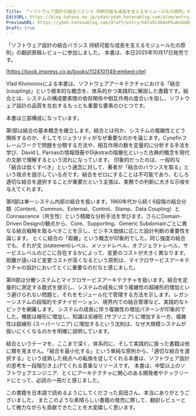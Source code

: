 ```yaml
---
Title: 「ソフトウェア設計の結合バランス 持続可能な成長を支えるモジュール化の原則」の翻訳原稿レビューに参加した
EditURL: https://blog.hatena.ne.jp/ydah/ydah.hatenablog.com/atom/entry/6802888565290444102
PreviewURL: https://ydah.hatenablog.com/draft/entry/h8lGhCd84oPGubnGmQUDuZrk6lM
Draft: true
---
```

「ソフトウェア設計の結合バランス 持続可能な成長を支えるモジュール化の原則」の翻訳原稿レビューに参加しました。
本書は、本日2025年10月17日発売です。

[https://book.impress.co.jp/books/1124101149:embed:cite]

Vlad Khononovによる本書は、ソフトウェアアーキテクチャにおける「結合 (coupling)」という根本的な概念を、体系的かつ実践的に解説した書籍です。結合とは、システムの構成要素間の依存関係や相互作用の度合いを指し、ソフトウェア設計の品質を左右するもっとも重要な要素のひとつです。

本書は三部構成になっています。

第I部は結合の基本概念を確立します。結合とは何か、システムの複雑性とどう関係するのか、そしてモジュラリティがなぜ重要なのかを論じます。Cynefinフレームワークで問題を分類する方法や、相互作用の数を定量的に分析する手法を学び、David L. Parnasの情報隠蔽やDijkstraの階層化といった古典的概念を現代の文脈で理解するという流れになっています。
印象的だったのは、一般的な「結合は低くすべき」という通念に対して、著者が「結合のバランスを取る」という視点を提示している点です。結合をゼロにすることは不可能であり、むしろ適切な結合を選択することが重要だという主張は、実務での判断に大きな示唆を与えてくれます。

第II部は単一システム内部の結合を扱います。1960年代から続く6段階の結合分類（Content、Common、External、Control、Stamp、Data Coupling）とConnascence（共生性）という精緻な分析手法を学びます。さらにDomain-Driven Designの観点から、Core、Supporting、Generic Subdomainごとに異なる結合戦略を取るべきことを示し、ビジネス価値に応じた設計判断の重要性を論じます。
とくに結合の「距離」という概念が印象的でした。同じ強度の結合でも、それが文 (statement)レベル、メソッドレベル、オブジェクトレベル、サービスレベルのどこに存在するかによって、変更のコストが大きく異なります。距離が遠いほど変更コストが高くなるという原則は、マイクロサービスアーキテクチャの設計においてとくに重要なのだなと感じました。

第III部は分散システムとマイクロサービスアーキテクチャを扱います。結合を定量的に測定する数式を提示し、システムの成長に伴う複雑性の超線形的増加という避けられない問題と、それをモジュール化で管理する方法を示します。レガシーシステムの段階的モダナイゼーション、境界内での結合管理など、実践的なトピックを網羅します。
システムの成長に伴う複雑性の増加パターンが印象的でした。機能は線形に増加し、知識は劣線形 (サブリニア) に増加する一方、複雑性は超線形 (スーパーリニア) に増加するという法則は、なぜ大規模システムが扱いにくくなるのかを明確に説明しています。

結合というテーマを、ここまで深く、体系的に、そして実践的に扱った書籍は他に類を見ません。「結合を最小化する」という単純な原則から、「適切な結合を選択する」という成熟した視点への転換を促してくれる本書は、ソフトウェア設計の思考を一段階引き上げてくれる貴重なリソースです。
本書は、中堅以上のソフトウェアエンジニア、とくにアーキテクチャに関心のある開発者やテックリードにとって、必読の一冊だと感じました。

この書籍を日本語で読めるようにしてくださった島田さん、本当にありがとうございました。
またこのような素晴らしい書籍の発売に際して、翻訳レビューとして微力ながらも貢献できたことを大変嬉しく思います。
